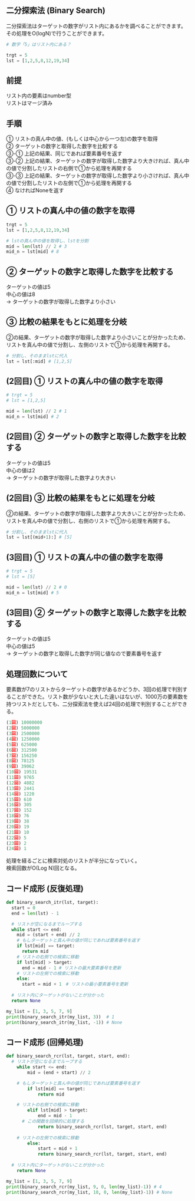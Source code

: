 ## 二分探索法 (Binary Search)
二分探索法はターゲットの数字がリスト内にあるかを調べることができます。   
その処理をO(logN)で行うことができます。    

```py
# 数字「5」はリスト内にある？

trgt = 5
lst = [1,2,5,8,12,19,34]
```

## 前提
リスト内の要素はnumber型   
リストはマージ済み

## 手順
① リストの真ん中の値、(もしくは中心から一つ左)の数字を取得   
② ターゲットの数字と取得した数字を比較する    
③-① 上記の結果、同じであれば要素番号を返す   
③-② 上記の結果、ターゲットの数字が取得した数字より大きければ、真ん中の値で分割したリストの右側で①から処理を再開する    
③-③ 上記の結果、ターゲットの数字が取得した数字より小さければ、真ん中の値で分割したリストの左側で①から処理を再開する  
④ なければNoneを返す  

## ① リストの真ん中の値の数字を取得

```py
trgt = 5
lst = [1,2,5,8,12,19,34]

# lstの真ん中の値を取得し、lstを分割
mid = len(lst) // 2 # 3
mid_n = lst[mid] # 8
```

## ② ターゲットの数字と取得した数字を比較する
ターゲットの値は5   
中心の値は8   
-> ターゲットの数字が取得した数字より小さい   

## ③ 比較の結果をもとに処理を分岐
②の結果、ターゲットの数字が取得した数字より小さいことが分かったため、   
リストを真ん中の値で分割し、左側のリストで①から処理を再開する。

```py
# 分割し、そのままlstに代入
lst = lst[:mid] # [1,2,5]
```

## (2回目) ① リストの真ん中の値の数字を取得
```py
# trgt = 5
# lst = [1,2,5]

mid = len(lst) // 2 # 1
mid_n = lst[mid] # 2
```

## (2回目) ② ターゲットの数字と取得した数字を比較する 
ターゲットの値は5   
中心の値は2   
-> ターゲットの数字が取得した数字より大きい

## (2回目) ③ 比較の結果をもとに処理を分岐
②の結果、ターゲットの数字が取得した数字より大きいことが分かったため、   
リストを真ん中の値で分割し、右側のリストで①から処理を再開する。   

```py
# 分割し、そのままlstに代入
lst = lst[(mid+1):] # [5]
```

## (3回目) ① リストの真ん中の値の数字を取得
```py
# trgt = 5
# lst = [5]

mid = len(lst) // 2 # 0
mid_n = lst[mid] # 5
```
## (3回目) ② ターゲットの数字と取得した数字を比較する
ターゲットの値は5   
中心の値は5   
-> ターゲットの数字と取得した数字が同じ値なので要素番号を返す

## 処理回数について
要素数が7のリストからターゲットの数字があるかどうか、3回の処理で判別することができた。リスト数が少ないと大した違いはないが、1000万の要素数を持つリストだとしても、二分探索法を使えば24回の処理で判別することができる。
```py
(1回) 10000000
(2回) 5000000
(3回) 2500000
(4回) 1250000
(5回) 625000
(6回) 312500
(7回) 156250
(8回) 78125
(9回) 39062
(10回) 19531
(11回) 9765
(12回) 4882
(13回) 2441
(14回) 1220
(15回) 610
(16回) 305
(17回) 152
(18回) 76
(19回) 38
(20回) 19
(21回) 10
(22回) 5
(23回) 2
(24回) 1
```

処理を経るごとに検索対処のリストが半分になっていく。   
検索回数がO(Log N)回となる。   

## コード成形 (反復処理)
```py
def binary_search_itr(lst, target):
  start = 0
  end = len(lst) - 1

  # リストが空になるまでループする
  while start <= end:
    mid = (start + end) // 2
    # もしターゲットと真ん中の値が同じであれば要素番号を返す
    if lst[mid] == target:
      return mid
    # リストの右側での検索に移動
    if lst[mid] > target:
      end = mid - 1 # リストの最大要素番号を更新
    # リストの左側での検索に移動
    else:
      start = mid + 1　# リストの最小要素番号を更新
  
  # リスト内にターゲットがないことが分かった
  return None

my_list = [1, 3, 5, 7, 9]
print(binary_search_itr(my_list, 3))  # 1
print(binary_search_itr(my_list, -1)) # None
```

## コード成形 (回帰処理)
```py
def binary_search_rcr(lst, target, start, end):
  # リストが空になるまでループする
	while start <= end:
		mid = (end + start) // 2

    # もしターゲットと真ん中の値が同じであれば要素番号を返す
		if lst[mid] == target:
			return mid

    # リストの右側での検索に移動
		elif lst[mid] > target:
			end = mid - 1
      # この関数を回帰的に処理する
			return binary_search_rcr(lst, target, start, end)
    
    # リストの左側での検索に移動
		else:
			start = mid + 1
			return binary_search_rcr(lst, target, start, end)
  
  # リスト内にターゲットがないことが分かった
	return None

my_list = [1, 3, 5, 7, 9]
print(binary_search_rcr(my_list, 9, 0, len(my_list)-1)) # 4
print(binary_search_rcr(my_list, 10, 0, len(my_list)-1)) # None
```
